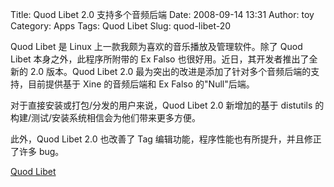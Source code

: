 Title: Quod Libet 2.0 支持多个音频后端
Date: 2008-09-14 13:31
Author: toy
Category: Apps
Tags: Quod Libet
Slug: quod-libet-20

Quod Libet 是 Linux 上一款我颇为喜欢的音乐播放及管理软件。除了 Quod
Libet 本身之外，此程序所附带的 Ex Falso
也很好用。近日，其开发者推出了全新的 2.0 版本。Quod Libet 2.0
最为突出的改进是添加了针对多个音频后端的支持，目前提供基于 Xine
的音频后端和 Ex Falso 的"Null"后端。

对于直接安装或打包/分发的用户来说，Quod Libet 2.0 新增加的基于 distutils
的构建/测试/安装系统相信会为他们带来更多方便。

此外，Quod Libet 2.0 也改善了 Tag
编辑功能，程序性能也有所提升，并且修正了许多 bug。

[Quod Libet](http://code.google.com/p/quodlibet/)
